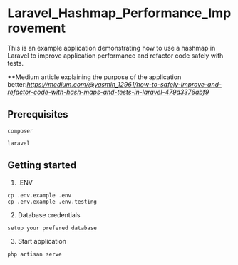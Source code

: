 # Laravel_Hashmap_Performance_Improvement

This is an example application demonstrating how to use a hashmap in Laravel to improve application performance and refactor code safely with tests.

**Medium article explaining the purpose of the application better:*https://medium.com/@yasmin_12961/how-to-safely-improve-and-refactor-code-with-hash-maps-and-tests-in-laravel-479d3376abf9*

## Prerequisites

```
composer 
```

```
laravel
```

## Getting started

1. .ENV

```
cp .env.example .env
cp .env.example .env.testing
```

2. Database credentials
```
setup your prefered database
```

3. Start application

```
php artisan serve
```
